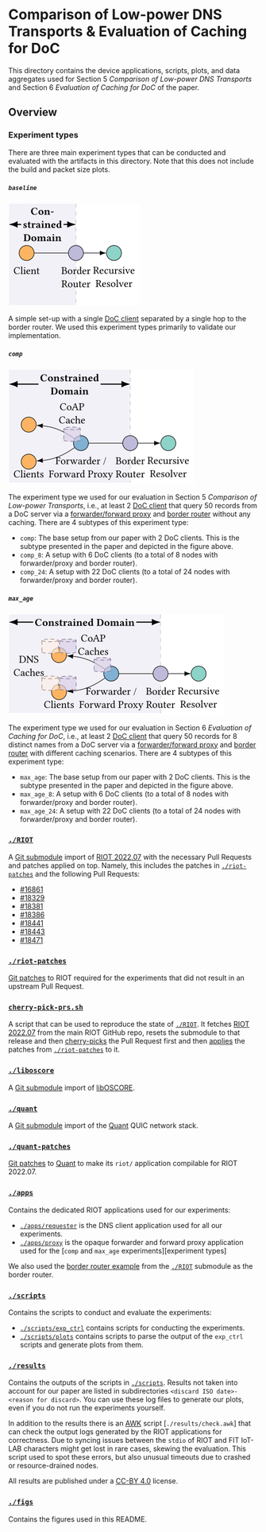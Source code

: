 # Comparison of Low-power DNS Transports & Evaluation of Caching for DoC
This directory contains the device applications, scripts, plots, and data aggregates used for
Section 5 _Comparison of Low-power DNS Transports_ and Section 6 _Evaluation of Caching for DoC_ of
the paper.



## Overview

### Experiment types

There are three main experiment types that can be conducted and evaluated with the artifacts in this
directory. Note that this does not include the build and packet size plots.


##### `baseline`

![The `baseline` setup.](figs/setup-baseline.svg)

A simple set-up with a single [DoC client] separated by a single hop to the border router. We used
this experiment types primarily to validate our implementation.

##### `comp`

![The `comp` setup.](figs/setup-comp.svg)

The experiment type we used for our evaluation in Section 5 _Comparison of Low-power Transports_,
i.e., at least 2 [DoC client] that query 50 records from a DoC server via a [forwarder/forward
proxy] and [border router] without any caching. There are 4 subtypes of this experiment type:

- `comp`: The base setup from our paper with 2 DoC clients. This is the subtype presented in the
  paper and depicted in the figure above.
- `comp_8`: A setup with 6 DoC clients (to a total of 8 nodes with forwarder/proxy and border
  router).
- `comp_24`: A setup with 22 DoC clients (to a total of 24 nodes with forwarder/proxy and border
  router).

##### `max_age`

![The `max_age` setup.](figs/setup-max_age.svg)

The experiment type we used for our evaluation in Section 6 _Evaluation of Caching for DoC_, i.e.,
at least 2 [DoC client] that query 50 records for 8 distinct names from a DoC server via a
[forwarder/forward proxy] and [border router] with different caching scenarios. There are 4 subtypes
of this experiment type:

- `max_age`: The base setup from our paper with 2 DoC clients. This is the subtype presented in the
  paper and depicted in the figure above.
- `max_age_8`: A setup with 6 DoC clients (to a total of 8 nodes with forwarder/proxy and border
   router).
- `max_age_24`: A setup with 22 DoC clients (to a total of 24 nodes with forwarder/proxy and
   border router).

### [`./RIOT`](./RIOT)
A [Git submodule] import of [RIOT 2022.07] with the necessary Pull Requests and patches applied on
top. Namely, this includes the patches in [`./riot-patches`](./riot-patches) and the following Pull
Requests:

- [#16861](https://github.com/RIOT-OS/RIOT/pull/16861)
- [#18329](https://github.com/RIOT-OS/RIOT/pull/18329)
- [#18381](https://github.com/RIOT-OS/RIOT/pull/18381)
- [#18386](https://github.com/RIOT-OS/RIOT/pull/18386)
- [#18441](https://github.com/RIOT-OS/RIOT/pull/18441)
- [#18443](https://github.com/RIOT-OS/RIOT/pull/18443)
- [#18471](https://github.com/RIOT-OS/RIOT/pull/18471)

### [`./riot-patches`](./riot-patches)
[Git patches] to RIOT required for the experiments that did not result in an upstream Pull Request.

### [`cherry-pick-prs.sh`](./cherry-pick-prs.sh)
A script that can be used to reproduce the state of [`./RIOT`](./RIOT). It fetches [RIOT 2022.07]
from the main RIOT GitHub repo, resets the submodule to that release and then [cherry-picks][git
cherry-pick] the Pull Request first and then [applies][git am] the patches from
[`./riot-patches`](./riot-patches) to it.

### [`./liboscore`](./liboscore)
A [Git submodule] import of [libOSCORE].

### [`./quant`](./quant)
A [Git submodule] import of the [Quant] QUIC network stack.

### [`./quant-patches`](./quant-patches)
[Git patches] to [Quant] to make its `riot/` application compilable for RIOT 2022.07.

### [`./apps`](./apps)
Contains the dedicated RIOT applications used for our experiments:

- [`./apps/requester`](./apps/requester) is the DNS client application used for all our experiments.
- [`./apps/proxy`](./apps/proxy) is the opaque forwarder and forward proxy application used for the
  [`comp` and `max_age` experiments][experiment types]

We also used the [border router example][border router] from the [`./RIOT`](./RIOT) submodule as the
border router.

### [`./scripts`](./scripts)
Contains the scripts to conduct and evaluate the experiments:

- [`./scripts/exp_ctrl`](./scripts/exp_ctrl) contains scripts for conducting the experiments.
- [`./scripts/plots`](./scripts/plots) contains scripts to parse the output of the `exp_ctrl`
  scripts and generate plots from them.

### [`./results`](./results)
Contains the outputs of the scripts in [`./scripts`](./scripts). Results not taken into account for
our paper are listed in subdirectories `<discard ISO date>-<reason for discard>`. You can use these
log files to generate our plots, even if you do not run the experiments yourself.

In addition to the results there is an [AWK] script [`./results/check.awk`] that can check the
output logs generated by the RIOT applications for correctness. Due to syncing issues between the
`stdio` of RIOT and FIT IoT-LAB characters might get lost in rare cases, skewing the evaluation.
This script used to spot these errors, but also unusual timeouts due to crashed or resource-drained
nodes.

All results are published under a [CC-BY 4.0](./results/LICENSE) license.

### [`./figs`](./figs)
Contains the figures used in this README.

[DoC client]: ./apps/requester
[forwarder/forward proxy]: ./apps/proxy
[border router]: https://github.com/RIOT-OS/RIOT/tree/2022.07/examples/gnrc_border_router
[Git submodule]: https://git-scm.com/book/en/v2/Git-Tools-Submodules
[RIOT 2022.07]: https://github.com/RIOT-OS/RIOT/releases/tag/2022.07
[Git patches]: https://git-scm.com/docs/git-format-patch
[git cherry-pick]: https://git-scm.com/docs/git-cherry-pick
[git am]: https://git-scm.com/docs/git-am
[libOSCORE]: https://oscore.gitlab.io/liboscore/
[Quant]: https://github.com/NTAP/quant
[AWK]: https://pubs.opengroup.org/onlinepubs/9699919799/utilities/awk.html
